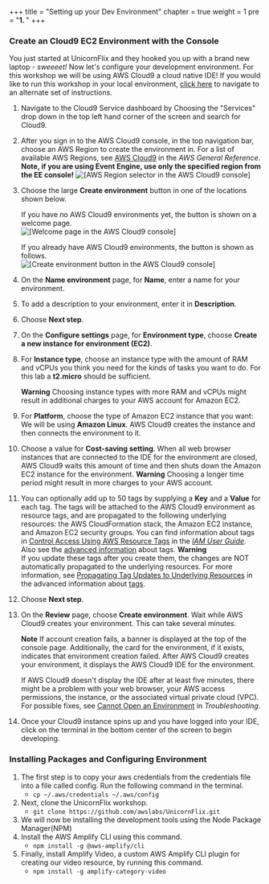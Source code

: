 +++
title = "Setting up your Dev Environment"
chapter = true
weight = 1
pre = "<b>1. </b>"
+++


### Create an Cloud9 EC2 Environment with the Console

You just started at UnicornFlix and they hooked you up with a brand new laptop - _sweeeet!_ Now let's configure your development environment. For this workshop we will be using AWS Cloud9 a cloud native IDE! If you would like to run this workshop in your local environment, [click here](./documentation/Local_Env.md) to navigate to an alternate set of instructions.

1. Navigate to the Cloud9 Service dashboard by Choosing the "Services" drop down in the top left hand corner of the screen and search for Cloud9.

1. After you sign in to the AWS Cloud9 console, in the top navigation bar, choose an AWS Region to create the environment in. For a list of available AWS Regions, see [AWS Cloud9](https://docs.aws.amazon.com/general/latest/gr/rande.html#cloud9_region) in the *AWS General Reference*. **Note, if you are using Event Engine, use only the specified region from the EE console!** 
![[AWS Region selector in the AWS Cloud9 console]](http://docs.aws.amazon.com/cloud9/latest/user-guide/images/console-region.png)

1. Choose the large **Create environment** button in one of the locations shown below.

   If you have no AWS Cloud9 environments yet, the button is shown on a welcome page.  
![[Welcome page in the AWS Cloud9 console]](http://docs.aws.amazon.com/cloud9/latest/user-guide/images/console-welcome-new-env.png)

   If you already have AWS Cloud9 environments, the button is shown as follows.  
![[Create environment button in the AWS Cloud9 console]](http://docs.aws.amazon.com/cloud9/latest/user-guide/images/console-new-env.png)

1. On the **Name environment** page, for **Name**, enter a name for your environment.

1. To add a description to your environment, enter it in **Description**.

1. Choose **Next step**.

1. On the **Configure settings** page, for **Environment type**, choose **Create a new instance for environment (EC2)**.

1. For **Instance type**, choose an instance type with the amount of RAM and vCPUs you think you need for the kinds of tasks you want to do. For this lab a **t2.micro** should be sufficient.

    **Warning**  Choosing instance types with more RAM and vCPUs might result in additional charges to your AWS account for Amazon EC2.

1. For **Platform**, choose the type of Amazon EC2 instance that you want: We will be using **Amazon Linux**. AWS Cloud9 creates the instance and then connects the environment to it.

1. Choose a value for **Cost-saving setting**. When all web browser instances that are connected to the IDE for the environment are closed, AWS Cloud9 waits this amount of time and then shuts down the Amazon EC2 instance for the environment. 
**Warning**  Choosing a longer time period might result in more charges to your AWS account.

1. You can optionally add up to 50 tags by supplying a **Key** and a **Value** for each tag. The tags will be attached to the AWS Cloud9 environment as resource tags, and are propagated to the following underlying resources: the AWS CloudFormation stack, the Amazon EC2 instance, and Amazon EC2 security groups. You can find information about tags in [Control Access Using AWS Resource Tags](https://docs.aws.amazon.com/IAM/latest/UserGuide/access_tags.html) in the *[IAM User Guide](https://docs.aws.amazon.com/IAM/latest/UserGuide/)*. Also see the [advanced information](tags.md) about tags.
**Warning**  
If you update these tags after you create them, the changes are NOT automatically propagated to the underlying resources. For more information, see [Propagating Tag Updates to Underlying Resources](tags.md#tags-propagate) in the advanced information about [tags](tags.md).

1. Choose **Next step**.

1. On the **Review** page, choose **Create environment**. Wait while AWS Cloud9 creates your environment. This can take several minutes.
    
    **Note**  If account creation fails, a banner is displayed at the top of the console page. Additionally, the card for the environment, if it exists, indicates that environment creation failed. After AWS Cloud9 creates your environment, it displays the AWS Cloud9 IDE for the environment.

    If AWS Cloud9 doesn't display the IDE after at least five minutes, there might be a problem with your web browser, your AWS access permissions, the instance, or the associated virtual private cloud (VPC). For possible fixes, see [Cannot Open an Environment](troubleshooting.md#troubleshooting-env-loading) in *Troubleshooting*.
  
1. Once your Cloud9 instance spins up and you have logged into your IDE, click on the terminal in the bottom center of the screen to begin developing.

### Installing Packages and Configuring Environment

1. The first step is to copy your aws  credentials from the credentials file into a file called config. Run the following command in the terminal.
    * `cp ~/.aws/credentials ~/.aws/config`
1. Next, clone the UnicornFlix workshop. 
    * `git clone https://github.com/awslabs/UnicornFlix.git`
1. We will now be installing the development tools using the Node Package Manager(NPM)
1. Install the AWS Amplify CLI using this command.
    * `npm install -g @aws-amplify/cli`
1. Finally, install Amplify Video, a custom AWS Amplify CLI plugin for creating our video resource, by running this command. 
    * `npm install -g amplify-category-video`

